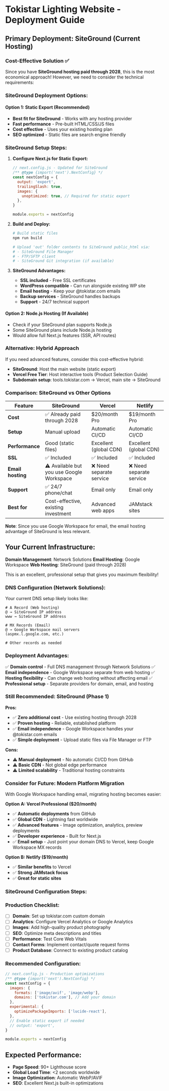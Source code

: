 # Tokistar Lighting Website - Deployment Guide

## Primary Deployment: SiteGround (Current Hosting)

### Cost-Effective Solution ✅
Since you have **SiteGround hosting paid through 2028**, this is the most economical approach! However, we need to consider the technical requirements:

### SiteGround Deployment Options:

#### **Option 1: Static Export (Recommended)**
- **Best fit for SiteGround** - Works with any hosting provider
- **Fast performance** - Pre-built HTML/CSS/JS files
- **Cost effective** - Uses your existing hosting plan
- **SEO optimized** - Static files are search engine friendly

### SiteGround Setup Steps:

1. **Configure Next.js for Static Export:**
   ```javascript
   // next.config.js - Updated for SiteGround
   /** @type {import('next').NextConfig} */
   const nextConfig = {
     output: 'export',
     trailingSlash: true,
     images: {
       unoptimized: true, // Required for static export
     },
   }
   
   module.exports = nextConfig
   ```

2. **Build and Deploy:**
   ```bash
   # Build static files
   npm run build
   
   # Upload 'out' folder contents to SiteGround public_html via:
   # - SiteGround File Manager
   # - FTP/SFTP client
   # - SiteGround Git integration (if available)
   ```

3. **SiteGround Advantages:**
   - **SSL included** - Free SSL certificates
   - **WordPress compatible** - Can run alongside existing WP site
   - **Email hosting** - Keep your @tokistar.com emails
   - **Backup services** - SiteGround handles backups
   - **Support** - 24/7 technical support

#### **Option 2: Node.js Hosting (If Available)**
- Check if your SiteGround plan supports Node.js
- Some SiteGround plans include Node.js hosting
- Would allow full Next.js features (SSR, API routes)

### Alternative: Hybrid Approach

If you need advanced features, consider this cost-effective hybrid:

- **SiteGround**: Host the main website (static export)
- **Vercel Free Tier**: Host interactive tools (Product Selection Guide)
- **Subdomain setup**: tools.tokistar.com → Vercel, main site → SiteGround

### Comparison: SiteGround vs Other Options

| Feature | SiteGround | Vercel | Netlify |
|---------|------------|--------|---------|
| **Cost** | ✅ Already paid through 2028 | $20/month Pro | $19/month Pro |
| **Setup** | Manual upload | Automatic CI/CD | Automatic CI/CD |
| **Performance** | Good (static files) | Excellent (global CDN) | Excellent (global CDN) |
| **SSL** | ✅ Included | ✅ Included | ✅ Included |
| **Email hosting** | ⚠️ Available but you use Google Workspace | ❌ Need separate service | ❌ Need separate service |
| **Support** | ✅ 24/7 phone/chat | Email only | Email only |
| **Best for** | Cost-effective, existing investment | Advanced web apps | JAMstack sites |

**Note**: Since you use Google Workspace for email, the email hosting advantage of SiteGround is less relevant.

## Your Current Infrastructure:

**Domain Management**: Network Solutions
**Email Hosting**: Google Workspace
**Web Hosting**: SiteGround (paid through 2028)

This is an excellent, professional setup that gives you maximum flexibility!

### **DNS Configuration (Network Solutions):**
Your current DNS setup likely looks like:
```
# A Record (Web hosting)
@ → SiteGround IP address
www → SiteGround IP address

# MX Records (Email)
@ → Google Workspace mail servers
(aspmx.l.google.com, etc.)

# Other records as needed
```

### **Deployment Advantages:**
✅ **Domain control** - Full DNS management through Network Solutions
✅ **Email independence** - Google Workspace separate from web hosting
✅ **Hosting flexibility** - Can change web hosting without affecting email
✅ **Professional setup** - Separate providers for domain, email, and hosting

### **Still Recommended: SiteGround (Phase 1)**
**Pros:**
- ✅ **Zero additional cost** - Use existing hosting through 2028
- ✅ **Proven hosting** - Reliable, established platform
- ✅ **Email independence** - Google Workspace handles your @tokistar.com emails
- ✅ **Simple deployment** - Upload static files via File Manager or FTP

**Cons:**
- ⚠️ **Manual deployment** - No automatic CI/CD from GitHub
- ⚠️ **Basic CDN** - Not global edge performance
- ⚠️ **Limited scalability** - Traditional hosting constraints

### **Consider for Future: Modern Platform Migration**
With Google Workspace handling email, migrating hosting becomes easier:

**Option A: Vercel Professional ($20/month)**
- ✅ **Automatic deployments** from GitHub
- ✅ **Global CDN** - Lightning fast worldwide
- ✅ **Advanced features** - Image optimization, analytics, preview deployments
- ✅ **Developer experience** - Built for Next.js
- ✅ **Email setup** - Just point your domain DNS to Vercel, keep Google Workspace MX records

**Option B: Netlify ($19/month)**
- ✅ **Similar benefits** to Vercel
- ✅ **Strong JAMstack focus**
- ✅ **Great for static sites**

### SiteGround Configuration Steps:

### Production Checklist:

- [ ] **Domain**: Set up tokistar.com custom domain
- [ ] **Analytics**: Configure Vercel Analytics or Google Analytics
- [ ] **Images**: Add high-quality product photography
- [ ] **SEO**: Optimize meta descriptions and titles
- [ ] **Performance**: Test Core Web Vitals
- [ ] **Contact Forms**: Implement contact/quote request forms
- [ ] **Product Database**: Connect to existing product catalog

### Recommended Configuration:

```javascript
// next.config.js - Production optimizations
/** @type {import('next').NextConfig} */
const nextConfig = {
  images: {
    formats: ['image/avif', 'image/webp'],
    domains: ['tokistar.com'], // Add your domain
  },
  experimental: {
    optimizePackageImports: ['lucide-react'],
  },
  // Enable static export if needed
  // output: 'export',
}

module.exports = nextConfig
```

## Expected Performance:
- **Page Speed**: 90+ Lighthouse score
- **Global Load Time**: <2 seconds worldwide
- **Image Optimization**: Automatic WebP/AVIF
- **SEO**: Excellent Next.js built-in optimizations